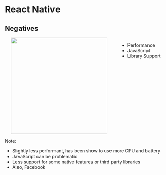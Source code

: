 # React Native
## Negatives

<div style="display: flex; justify-content: space-around;">
    <img src="img/React-icon.svg" height="300" />

  <ul>
    <li class="fragment spaced-item" data-fragment-index="0">Performance</li>
    <li class="fragment spaced-item" data-fragment-index="1">JavaScript</li>
    <li class="fragment spaced-item" data-fragment-index="2">Library Support</li>
  </ul>
</div>


Note:
- Slightly less performant, has been show to use more CPU and battery
- JavaScript can be problematic
- Less support for some native features or third party libraries
- Also, Facebook
